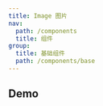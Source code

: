 ```yaml
---
title: Image 图片
nav:
  path: /components
  title: 组件
group:
  title: 基础组件
  path: /components/base
---
```


## Demo

<code src="./demos/index.tsx"></code>
